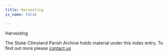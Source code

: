 ```yaml
---
title: Harvesting
is_name: false

---
```


Harvesting


The Stoke Climsland Parish Archive holds material under this index entry. To find out more please [contact us](/contact/)
